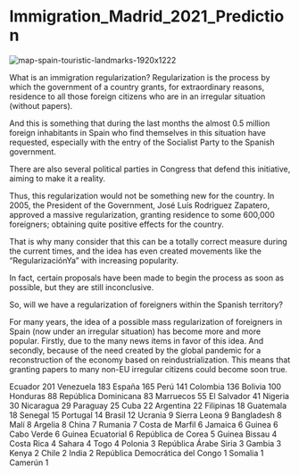 # Immigration_Madrid_2021_Prediction

![map-spain-touristic-landmarks-1920x1222](https://user-images.githubusercontent.com/100385953/179568402-a38749d9-2e12-4e33-af9f-bbe9b983a8cb.jpg)


What is an immigration regularization?
Regularization is the process by which the government of a country grants, for extraordinary reasons, residence to all those foreign citizens who are in an irregular situation (without papers).

And this is something that during the last months the almost 0.5 million foreign inhabitants in Spain who find themselves in this situation have requested, especially with the entry of the Socialist Party to the Spanish government.

There are also several political parties in Congress that defend this initiative, aiming to make it a reality.

Thus, this regularization would not be something new for the country. In 2005, the President of the Government, José Luís Rodriguez Zapatero, approved a massive regularization, granting residence to some 600,000 foreigners; obtaining quite positive effects for the country.

That is why many consider that this can be a totally correct measure during the current times, and the idea has even created movements like the “RegularizaciónYa” with increasing popularity.

In fact, certain proposals have been made to begin the process as soon as possible, but they are still inconclusive.

So, will we have a regularization of foreigners within the Spanish territory?

For many years, the idea of a possible mass regularization of foreigners in Spain (now under an irregular situation) has become more and more popular. Firstly, due to the many news items in favor of this idea. And secondly, because of the need created by the global pandemic for a reconstruction of the economy based on reindustrialization. This means that granting papers to many non-EU irregular citizens could become soon true.


Ecuador                            201
Venezuela                          183
España                             165
Perú                               141
Colombia                           136
Bolivia                            100
Honduras                            88
República Dominicana                83
Marruecos                           55
El Salvador                         41
Nigeria                             30
Nicaragua                           29
Paraguay                            25
Cuba                                22
Argentina                           22
Filipinas                           18
Guatemala                           18
Senegal                             15
Portugal                            14
Brasil                              12
Ucrania                              9
Sierra Leona                         9
Bangladesh                           8
Malí                                 8
Argelia                              8
China                                7
Rumania                              7
Costa de Marfil                      6
Jamaica                              6
Guinea                               6
Cabo Verde                           6
Guinea Ecuatorial                    6
República de Corea                   5
Guinea Bissau                        4
Costa Rica                           4
Sahara                               4
Togo                                 4
Polonia                              3
República Árabe Siria                3
Gambia                               3
Kenya                                2
Chile                                2
India                                2
República Democrática del Congo      1
Somalia                              1
Camerún                              1
